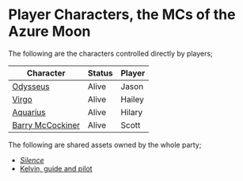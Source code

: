 # Player Characters, the MCs of the Azure Moon
The following are the characters controlled directly by players;

| Character | Status | Player |
| --------- | ------ | ------ |
| [Odysseus](Odysseus.md) | Alive | Jason
| [Virgo](Virgo.md) | Alive | Hailey |
| [Aquarius](Aquarius.md) | Alive | Hilary |
| [Barry McCockiner](BarryMccockiner.md) | Alive | Scott |

The following are shared assets owned by the whole party;
* [*Silence*](../Factions/Silence.md)
* [Kelvin, guide and pilot](Kelvin.md)